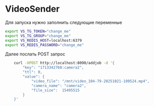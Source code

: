 # VideoSender

Для запуска нужно заполнить следующие переменные

```bash
export VS_TG_TOKEN="change_me"
export VS_TG_GROUP="change_me"
export VS_REDIS_HOST=localhost:6379
export VS_REDIS_PASSWORD="change_me"
```

Далее послать POST запрос

```bash
    curl -XPOST http://localhost:8090/addjob -d '{
        "key": "1713342768:camera2",
        "ttl": 0,
        "value": {
            "video_file": "/mnt/video_104-79-20251021-100524.mp4",
            "camera_name": "camera2",
            "file_size":  15495515
        }
    }'
```
